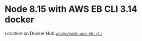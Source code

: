 # Node 8.15 with AWS EB CLI 3.14 docker

Location on Docker Hub [`wisdo/node-aws-eb-cli`](https://hub.docker.com/r/wisdo/node-aws-eb-cli/)